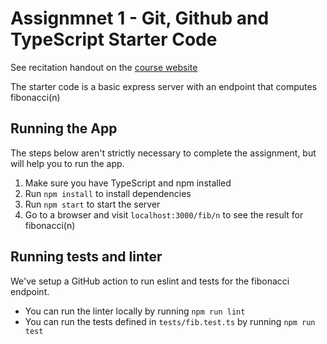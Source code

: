 # Assignmnet 1 - Git, Github and TypeScript Starter Code

See recitation handout on the [course website](https://cs-ucf.github.io/CEN-5016-S24/assignments/assignment-1)

The starter code is a basic express server with an endpoint that computes fibonacci(n)

## Running the App

The steps below aren't strictly necessary to complete the assignment, but will help you to run the app.

1. Make sure you have TypeScript and npm installed
2. Run `npm install` to install dependencies
3. Run `npm start` to start the server
4. Go to a browser and visit `localhost:3000/fib/n` to see the result for fibonacci(n)

## Running tests and linter

We've setup a GitHub action to run eslint and tests for the fibonacci endpoint.

- You can run the linter locally by running `npm run lint`
- You can run the tests defined in `tests/fib.test.ts` by running `npm run test`
